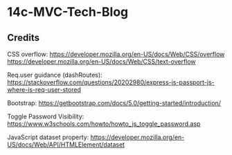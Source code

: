 # 14c-MVC-Tech-Blog

## Credits

CSS overflow:
https://developer.mozilla.org/en-US/docs/Web/CSS/overflow
https://developer.mozilla.org/en-US/docs/Web/CSS/text-overflow

Req.user guidance (dashRoutes):
https://stackoverflow.com/questions/20202980/express-js-passport-js-where-is-req-user-stored

Bootstrap:
https://getbootstrap.com/docs/5.0/getting-started/introduction/

Toggle Password Visibility:
https://www.w3schools.com/howto/howto_js_toggle_password.asp

JavaScript dataset property:
https://developer.mozilla.org/en-US/docs/Web/API/HTMLElement/dataset